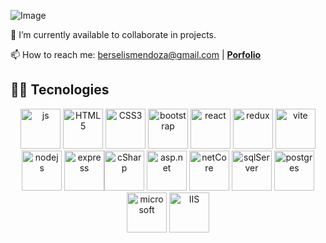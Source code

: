 ![Image](https://github.com/user-attachments/assets/e47858bb-1eb4-42e1-ab34-f24deb152d5e)

🔭 I’m currently available to collaborate in projects.

📫 How to reach me: berselismendoza@gmail.com | **[Porfolio](https://bdevelopment.net/)**

## 👨‍💻 Tecnologies

<p align="center">
  <a href="#"><img style="width:64px;" src="https://user-images.githubusercontent.com/68135098/194763201-e1967206-4d4e-4f48-9f8a-e7033b41d074.png" alt="js"/></a>
  <a href="#"><img style="width:64px;" src="https://user-images.githubusercontent.com/68135098/194763280-840b317e-0530-4ea8-a4de-eaf595f64e3f.png" alt="HTML5"/></a>
  <a href="#"><img style="width:64px;" src="https://user-images.githubusercontent.com/68135098/194763276-0a8cf7ce-58c0-4ea6-bb91-425d99b69ab1.png" alt="CSS3"/></a>
  <a href="#"><img style="width:64px;" src="https://user-images.githubusercontent.com/68135098/194765663-a3766720-2917-44d9-8fe1-eec93e7fedda.png" alt="bootstrap"/></a>
  <a href="#"><img style="width:64px;" src="https://user-images.githubusercontent.com/68135098/194763448-eff01c25-f6eb-4ff6-9989-fa7ba350141b.png" alt="react"/></a>
  <a href="#"><img style="width:64px;" src="https://user-images.githubusercontent.com/68135098/194764661-acbe9c6c-ae2a-4d5d-8d82-54dd63d89137.png" alt="redux"/></a>
  <a href="#"><img style="width:64px;" src="https://user-images.githubusercontent.com/68135098/194764697-a99c5554-b765-4832-a5ae-05c8d280767b.png" alt="vite"/></a>
  <a href="#"><img style="width:64px;" src="https://user-images.githubusercontent.com/68135098/194763595-be2a8251-2bb2-4ea5-8683-7695455c7233.png" alt="nodejs"/></a>
  <a href="#"><img style="width:64px;" src="https://user-images.githubusercontent.com/68135098/194765089-047b6a0c-613b-4a83-91ab-008dd189e804.svg" alt="express"/></a
  <a href="#"><img style="width:64px;" src="https://user-images.githubusercontent.com/68135098/194763272-bcff2fac-c79b-4c56-adbf-e15f7233a32a.png" alt="cSharp"/></a>
  <a href="#"><img style="width:64px;" src="https://user-images.githubusercontent.com/68135098/194762962-36ea39e0-1fd2-4fcd-bd4e-0c385195650a.png" alt="asp.net"/></a>
  <a href="#"><img style="width:64px;" src="https://user-images.githubusercontent.com/68135098/194763707-5821c84f-2268-4527-9352-5497e9739ee5.png" alt="netCore"/></a>
  <a href="#"><img style="width:64px;" src="https://user-images.githubusercontent.com/68135098/194763465-68660db3-6aa2-4cab-a828-5cc9e38a8ca0.png" alt="sqlServer"/></a>
  <a href="#"><img style="width:64px;" src="https://user-images.githubusercontent.com/68135098/194763863-ea594451-a0dc-4aed-9420-3eeb2b60465d.png" alt="postgres"/></a>
  <a href="#"><img style="width:64px;" src="https://user-images.githubusercontent.com/68135098/194763916-94086009-12f2-4655-88bf-12d217539ff4.png" alt="microsoft"/></a>
  <a href="#"><img style="width:64px;" src="https://user-images.githubusercontent.com/68135098/194763524-41fcd386-5fca-426f-bf12-3591ec0e9508.png" alt="IIS"/></a>
</p>
